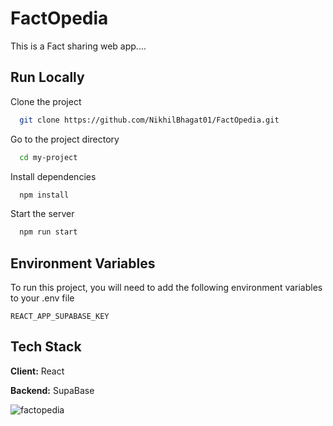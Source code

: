 
# FactOpedia

This is a Fact sharing web app....


## Run Locally

Clone the project

```bash
  git clone https://github.com/NikhilBhagat01/FactOpedia.git
```

Go to the project directory

```bash
  cd my-project
```

Install dependencies

```bash
  npm install
```

Start the server

```bash
  npm run start
```


## Environment Variables

To run this project, you will need to add the following environment variables to your .env file

`REACT_APP_SUPABASE_KEY`


## Tech Stack

**Client:** React

**Backend:** SupaBase



![factopedia](https://user-images.githubusercontent.com/96339472/213453163-577eb681-f022-4969-be92-c0691f494c4f.png)






